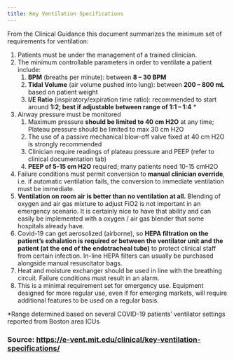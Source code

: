 ```yaml
---
title: Key Ventilation Specifications
---
```


From the Clinical Guidance this document summarizes the minimum set of requirements for ventilation:

<!--more-->

1. Patients must be under the management of a trained clinician.
1. The minimum controllable parameters in order to ventilate a patient include:
   1. **BPM** (breaths per minute): between **8 – 30 BPM**
   1. **Tidal Volume** (air volume pushed into lung): between **200 – 800 mL** based on patient weight 
   1. **I/E Ratio** (inspiratory/expiration time ratio): recommended to start around **1:2; best if adjustable between range of 1:1 – 1:4** *
1. Airway pressure must be monitored
   1. Maximum pressure **should be limited to 40 cm H2O** at any time; Plateau pressure should be limited to max 30 cm H2O
   1. The use of a passive mechanical blow-off valve fixed at 40 cm H2O is strongly recommended
   1. Clinician require readings of plateau pressure and PEEP (refer to clinical documentation tab)
   1. **PEEP of 5-15 cm H2O** required; many patients need 10-15 cmH2O
1. Failure conditions must permit conversion to **manual clinician override**, i.e. if automatic ventilation fails, the conversion to immediate ventilation must be immediate.
1. **Ventilation on room air is better than no ventilation at all.** Blending of oxygen and air gas mixture to adjust FiO2 is not important in an emergency scenario.  It is certainly nice to have that ability and can easily be implemented with a oxygen / air gas blender that some hospitals already have.
1. Covid-19 can get aerosolized (airborne), so **HEPA filtration on the patient’s exhalation is required or between the ventilator unit and the patient (at the end of the endotracheal tube)** to protect clinical staff from certain infection. In-line HEPA filters can usually be purchased alongside manual resuscitator bags.
1. Heat and moisture exchanger should be used in line with the breathing circuit.
Failure conditions must result in an alarm.
1. This is a minimal requirement set for emergency use. Equipment designed for more regular use, even if for emerging markets, will require additional features to be used on a regular basis. 

*Range determined based on several COVID-19 patients’ ventilator settings reported from Boston area ICUs

### Source: https://e-vent.mit.edu/clinical/key-ventilation-specifications/